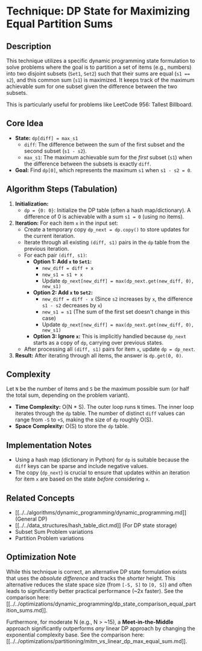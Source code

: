 # Technique: DP State for Maximizing Equal Partition Sums

## Description

This technique utilizes a specific dynamic programming state formulation to solve problems where the goal is to partition a set of items (e.g., numbers) into two disjoint subsets (`Set1`, `Set2`) such that their sums are equal (`s1 == s2`), and this common sum (`s1`) is maximized. It keeps track of the maximum achievable sum for one subset given the difference between the two subsets.

This is particularly useful for problems like LeetCode 956: Tallest Billboard.

## Core Idea

*   **State:** `dp[diff] = max_s1`
    *   `diff`: The difference between the sum of the first subset and the second subset (`s1 - s2`).
    *   `max_s1`: The maximum achievable sum for the *first* subset (`s1`) when the difference between the subsets is exactly `diff`.
*   **Goal:** Find `dp[0]`, which represents the maximum `s1` when `s1 - s2 = 0`.

## Algorithm Steps (Tabulation)

1.  **Initialization:**
    *   `dp = {0: 0}`: Initialize the DP table (often a hash map/dictionary). A difference of 0 is achievable with a sum `s1 = 0` (using no items).
2.  **Iteration:** For each item `x` in the input set:
    *   Create a temporary copy `dp_next = dp.copy()` to store updates for the current iteration.
    *   Iterate through all existing `(diff, s1)` pairs in the `dp` table from the previous iteration.
    *   For each pair `(diff, s1)`:
        *   **Option 1: Add `x` to `Set1`:**
            *   `new_diff = diff + x`
            *   `new_s1 = s1 + x`
            *   Update `dp_next[new_diff] = max(dp_next.get(new_diff, 0), new_s1)`
        *   **Option 2: Add `x` to `Set2`:**
            *   `new_diff = diff - x` (Since `s2` increases by `x`, the difference `s1 - s2` decreases by `x`)
            *   `new_s1 = s1` (The sum of the first set doesn't change in this case)
            *   Update `dp_next[new_diff] = max(dp_next.get(new_diff, 0), new_s1)`
        *   **Option 3: Ignore `x`:** This is implicitly handled because `dp_next` starts as a copy of `dp`, carrying over previous states.
    *   After processing all `(diff, s1)` pairs for item `x`, update `dp = dp_next`.
3.  **Result:** After iterating through all items, the answer is `dp.get(0, 0)`.

## Complexity

Let `N` be the number of items and `S` be the maximum possible sum (or half the total sum, depending on the problem variant).
*   **Time Complexity:** O(N * S). The outer loop runs `N` times. The inner loop iterates through the `dp` table. The number of distinct `diff` values can range from `-S` to `+S`, making the size of `dp` roughly O(S).
*   **Space Complexity:** O(S) to store the `dp` table.

## Implementation Notes

*   Using a hash map (dictionary in Python) for `dp` is suitable because the `diff` keys can be sparse and include negative values.
*   The copy (`dp_next`) is crucial to ensure that updates within an iteration for item `x` are based on the state *before* considering `x`.

## Related Concepts

*   [[../../algorithms/dynamic_programming/dynamic_programming.md]] (General DP)
*   [[../../data_structures/hash_table_dict.md]] (For DP state storage)
*   Subset Sum Problem variations
*   Partition Problem variations

## Optimization Note

While this technique is correct, an alternative DP state formulation exists that uses the *absolute difference* and tracks the *shorter* height. This alternative reduces the state space size (from `[-S, S]` to `[0, S]`) and often leads to significantly better practical performance (~2x faster). See the comparison here: [[../../optimizations/dynamic_programming/dp_state_comparison_equal_partition_sums.md]].

Furthermore, for moderate N (e.g., N > ~15), a **Meet-in-the-Middle** approach significantly outperforms *any* linear DP approach by changing the exponential complexity base. See the comparison here: [[../../optimizations/partitioning/mitm_vs_linear_dp_max_equal_sum.md]]. 